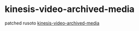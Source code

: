 # kinesis-video-archived-media

patched rusoto [kinesis-video-archived-media](https://github.com/rusoto/rusoto/tree/master/rusoto/services/kinesis-video-archived-media)
